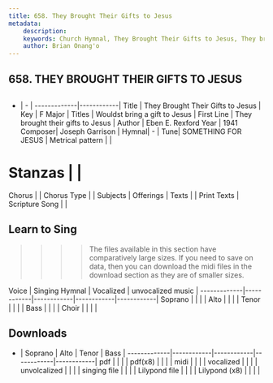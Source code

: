 ```yaml
---
title: 658. They Brought Their Gifts to Jesus
metadata:
    description: 
    keywords: Church Hymnal, They Brought Their Gifts to Jesus, They brought their gifts to Jesus, Wouldst bring a gift to Jesus
    author: Brian Onang'o
---
```



## 658. THEY BROUGHT THEIR GIFTS TO JESUS

```txt

```

- |   -  |
-------------|------------|
Title | They Brought Their Gifts to Jesus |
Key | F Major |
Titles | Wouldst bring a gift to Jesus |
First Line | They brought their gifts to Jesus |
Author | Eben E. Rexford
Year | 1941
Composer| Joseph Garrison |
Hymnal|  - |
Tune| SOMETHING FOR JESUS |
Metrical pattern | |
# Stanzas |  |
Chorus |  |
Chorus Type |  |
Subjects | Offerings |
Texts |  |
Print Texts | 
Scripture Song |  |
  
## Learn to Sing

>>>> The files available in this section have comparatively large sizes. If you need to save on data, then you can download the midi files in the download section as they are of smaller sizes.

Voice |  Singing Hymnal | Vocalized | unvocalized music |
-------------|------------|------------|------------|------------|
Soprano | | | |
Alto | | | |
Tenor | | | |
Bass | | | |
Choir | | | |

## Downloads

- |  Soprano | Alto | Tenor | Bass |
-------------|------------|------------|------------|------------|
pdf | | | |
pdf(x8) | | | |
midi | | | |
vocalized | | | |
unvolcalized | | | |
singing file | | | |
Lilypond file | | | |
Lilypond (x8) | | | |
  